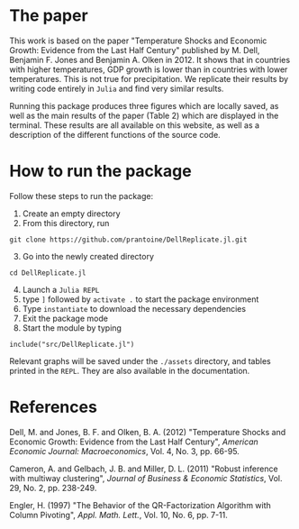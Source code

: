 # The paper
This work is based on the paper "Temperature Shocks and Economic Growth: Evidence from the Last Half Century" published by M. Dell, Benjamin F. Jones and Benjamin A. Olken in 2012. It shows that in countries with higher temperatures, GDP growth is lower than in countries with lower temperatures. This is not true for precipitation. We replicate their results by writing code entirely in `Julia` and find very similar results.

Running this package produces three figures which are locally saved, as well as the main results of the paper (Table 2) which are displayed in the terminal. These results are all available on this website, as well as a description of the different functions of the source code.
# How to run the package

Follow these steps to run the package:
   1) Create an empty directory
   2) From this directory, run
```
git clone https://github.com/prantoine/DellReplicate.jl.git
```
3)  Go into the newly created directory
```
cd DellReplicate.jl
```
4)  Launch a `Julia REPL`
5)  type `]` followed by `activate .` to start the package environment
6)  Type `instantiate` to download the necessary dependencies
7)  Exit the package mode
8)  Start the module by typing
```
include("src/DellReplicate.jl")
```
Relevant graphs will be saved under the `./assets` directory, and tables printed in the `REPL`. They are also available in the documentation.

# References

Dell, M. and Jones, B. F. and Olken, B. A. (2012) "Temperature Shocks and Economic Growth: Evidence from the Last Half Century", *American Economic Journal: Macroeconomics*, Vol. 4, No. 3, pp. 66-95.

Cameron, A. and Gelbach, J. B. and Miller, D. L. (2011) "Robust inference with multiway clustering", *Journal of Business & Economic Statistics*,  Vol. 29, No. 2, pp. 238-249.

Engler, H. (1997) "The Behavior of the QR-Factorization
Algorithm with Column Pivoting", *Appl. Math. Lett.*, Vol. 10, No. 6, pp. 7-11.